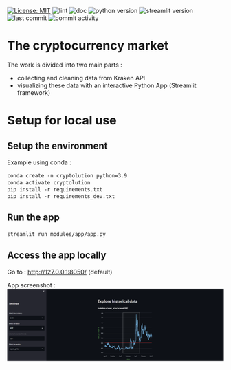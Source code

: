 [![License: MIT](https://img.shields.io/badge/License-MIT-yellow.svg)](https://opensource.org/licenses/MIT)
![lint](https://github.com/guilhemsarcy/cryptolution/actions/workflows/lint.yml/badge.svg)
![doc](https://github.com/guilhemsarcy/cryptolution/actions/workflows/doc.yml/badge.svg)
![python version](https://img.shields.io/badge/dynamic/json?color=blue&label=python&query=python&url=https%3A%2F%2Fraw.githubusercontent.com%2Fguilhemsarcy%2Fcryptolution%2Fmaster%2Fpackage.json)
![streamlit version](https://img.shields.io/badge/dynamic/json?color=blue&label=streamlit&query=dependencies.streamlit&url=https%3A%2F%2Fraw.githubusercontent.com%2Fguilhemsarcy%2Fcryptolution%2Fmaster%2Fpackage.json)
![last commit](https://img.shields.io/github/last-commit/guilhemsarcy/cryptolution)
![commit activity](https://img.shields.io/github/commit-activity/m/guilhemsarcy/cryptolution?color=blue)

# The cryptocurrency market

The work is divided into two main parts : 
- collecting and cleaning data from Kraken API
- visualizing these data with an interactive Python App (Streamlit framework)

# Setup for local use

## Setup the environment

Example using conda : 
```
conda create -n cryptolution python=3.9
conda activate cryptolution
pip install -r requirements.txt
pip install -r requirements_dev.txt
```

## Run the app
```
streamlit run modules/app/app.py
```

## Access the app locally
Go to : http://127.0.0.1:8050/ (default)


App screenshot :
![alt text](https://github.com/guilhemsarcy/cryptolution/blob/master/other/dashboard.png?raw=true)
